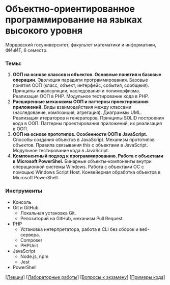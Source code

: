 # Объектно-ориентированное программирование на языках высокого уровня
Мордовский госуниверситет, факультет математики и информатики, ФИиИТ, 6 семестр.

### Темы:
1. **ООП на основе классов и объектов. Основные понятия и базовые операции.** Эволюция парадигм программирования. Базовые понятия ООП (класс, объект, интерфейс, события, сообщеия). Принципы инкапсуляции, наследования и полиморфизма. Реализация ООП в PHP. Модульное тестирование кода в PHP. 
2. **Расширенные механизмы ООП  и паттерны проектирования приложений.** Виды взаимодействия между классами (наследование, композиция, агрегация). Диаграммы UML. Реализация итераторов и генераторов. Принципы SOLID построения кода в ООП. Паттерны проектирования приложений, их реализация в ООП.
3. **ООП на основе прототипов. Особенности ООП в JavaScript.** Способы создания объектов в JavaScript. Механизм прототипов объектов. Правила связывания this с объектами в JavaScript. Модульное тестирование кода в JavaScript. 
4. **Компонентный подход к программированию. Работа с объектами в Microsoft PowerShel.** Бинарные объекты-компоненты внутри операционной системы Windows. Работа с объектами ОС с помощью Windows Script Host. Конвейерная обработка объектов в Microsoft PowerShell.

### Инструменты
* Консоль
* Git и GitHub
    * Локальная установка Git.
    * Репозиторий на GitHub, механизм Pull Request.
* PHP 
    * Установка интерпретатора, работа в CLI без сборок и веб-сервера.
    * Composer
    * PHPUnit
* JavaScript 
    * Node.js, npm
    * Jest
* PowerShell

[[Лекции]](./content/lectures.md) [[Лабораторные работы]](./content/labs.md) [[Вопросы к экзамену]](./content/topics.md) [[Примеры кода]](https://github.com/andpop/MRSU-examples/tree/main/oop)
